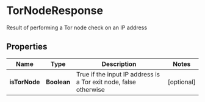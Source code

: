 

# TorNodeResponse

Result of performing a Tor node check on an IP address

## Properties

| Name | Type | Description | Notes |
|------------ | ------------- | ------------- | -------------|
|**isTorNode** | **Boolean** | True if the input IP address is a Tor exit node, false otherwise |  [optional] |



